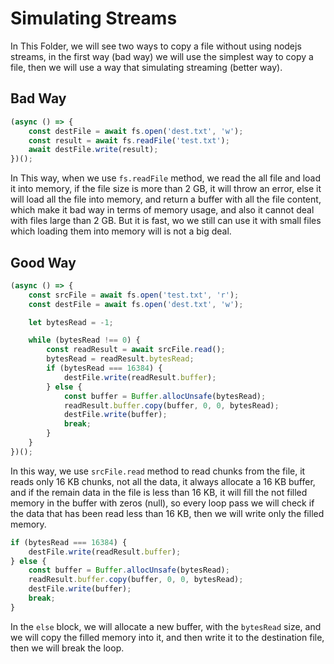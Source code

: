 # Simulating Streams

In This Folder, we will see two ways to copy a file without using nodejs streams, in the first way (bad way) we will use the simplest way to copy a file, then we will use a way that simulating streaming (better way).

## Bad Way

```javascript
(async () => {
    const destFile = await fs.open('dest.txt', 'w');
    const result = await fs.readFile('test.txt');
    await destFile.write(result);
})();
```

In This way, when we use `fs.readFile` method, we read the all file and load it into memory, if the file size is more than 2 GB, it will throw an error, else it will load all the file into memory, and return a buffer with all the file content, which make it bad way in terms of memory usage, and also it cannot deal with files large than 2 GB.
But it is fast, wo we still can use it with small files which loading them into memory will is not a big deal.

## Good Way

```javascript
(async () => {
    const srcFile = await fs.open('test.txt', 'r');
    const destFile = await fs.open('dest.txt', 'w');

    let bytesRead = -1;

    while (bytesRead !== 0) {
        const readResult = await srcFile.read();
        bytesRead = readResult.bytesRead;
        if (bytesRead === 16384) {
            destFile.write(readResult.buffer);
        } else {
            const buffer = Buffer.allocUnsafe(bytesRead);
            readResult.buffer.copy(buffer, 0, 0, bytesRead);
            destFile.write(buffer);
            break;
        }
    }
})();
```

In this way, we use `srcFile.read` method to read chunks from the file, it reads only 16 KB chunks, not all the data, it always allocate a 16 KB buffer, and if the remain data in the file is less than 16 KB, it will fill the not filled memory in the buffer with zeros (null), so every loop pass we will check if the data that has been read less than 16 KB, then we will write only the filled memory.

```javascript
if (bytesRead === 16384) {
    destFile.write(readResult.buffer);
} else {
    const buffer = Buffer.allocUnsafe(bytesRead);
    readResult.buffer.copy(buffer, 0, 0, bytesRead);
    destFile.write(buffer);
    break;
}
```

In the `else` block, we will allocate a new buffer, with the `bytesRead` size, and we will copy the filled memory into it, and then write it to the destination file, then we will break the loop.